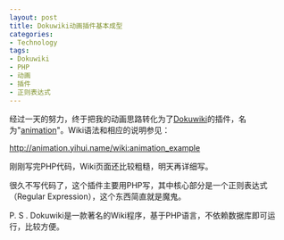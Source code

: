 ```yaml
---
layout: post
title: Dokuwiki动画插件基本成型
categories:
- Technology
tags:
- Dokuwiki
- PHP
- 动画
- 插件
- 正则表达式
---
```


经过一天的努力，终于把我的动画思路转化为了[Dokuwiki](http://wiki.splitbrain.org/wiki:dokuwiki)的插件，名为"[animation](https://www.dokuwiki.org/plugin:animation)"。Wiki语法和相应的说明参见：

<http://animation.yihui.name/wiki:animation_example>

刚刚写完PHP代码，Wiki页面还比较粗糙，明天再详细写。

很久不写代码了，这个插件主要用PHP写，其中核心部分是一个正则表达式（Regular Expression），这个东西简直就是魔鬼。

P. S . Dokuwiki是一款著名的Wiki程序，基于PHP语言，不依赖数据库即可运行，比较方便。
